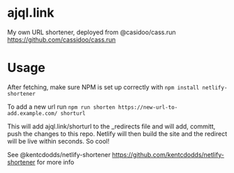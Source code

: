 # ajql.link

My own URL shortener, deployed from @casidoo/cass.run https://github.com/cassidoo/cass.run

# Usage
After fetching, make sure NPM is set up correctly with `npm install netlify-shortener` 

To add a new url run `npm run shorten https://new-url-to-add.example.com/ shorturl` 

This will add ajql.link/shorturl to the _redirects file and will add, committ, push the changes to this repo. Netlify will then build the site and the redirect will be live within seconds. So cool!

See @kentcdodds/netlify-shortener https://github.com/kentcdodds/netlify-shortener for more info

